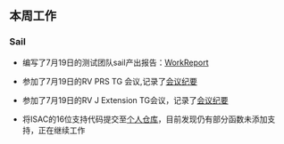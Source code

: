 ## 本周工作

### Sail

- 编写了7月19日的测试团队sail产出报告：[WorkReport](./week52/workreport.md)

- 参加了7月19日的RV PRS TG 会议,记录了[会议纪要](./week50/spec.md)

- 参加了7月19日的RV J Extension TG会议，记录了[会议纪要](./week52/J-project.md)

- 将ISAC的16位支持代码提交至[个人仓库](https://github.com/Pagerd/riscv-isac)，目前发现仍有部分函数未添加支持，正在继续工作

  

  